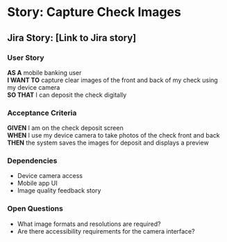 # Story: Capture Check Images

## Jira Story: [Link to Jira story]

### User Story

**AS A** mobile banking user  
**I WANT TO** capture clear images of the front and back of my check using my device camera  
**SO THAT** I can deposit the check digitally

### Acceptance Criteria

**GIVEN** I am on the check deposit screen  
**WHEN** I use my device camera to take photos of the check front and back  
**THEN** the system saves the images for deposit and displays a preview

### Dependencies

- Device camera access
- Mobile app UI
- Image quality feedback story

### Open Questions

- What image formats and resolutions are required?
- Are there accessibility requirements for the camera interface?
